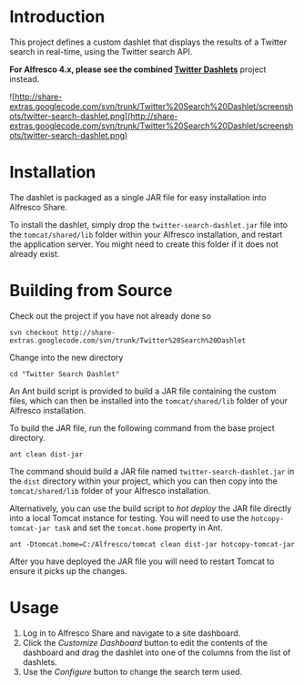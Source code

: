 # Introduction #

This project defines a custom dashlet that displays the results of a Twitter search in real-time, using the Twitter search API.

**For Alfresco 4.x, please see the combined [Twitter Dashlets](TwitterDashlets.md)** project instead.

![http://share-extras.googlecode.com/svn/trunk/Twitter%20Search%20Dashlet/screenshots/twitter-search-dashlet.png](http://share-extras.googlecode.com/svn/trunk/Twitter%20Search%20Dashlet/screenshots/twitter-search-dashlet.png)

# Installation #

The dashlet is packaged as a single JAR file for easy installation into Alfresco Share.

To install the dashlet, simply drop the `twitter-search-dashlet.jar` file into the `tomcat/shared/lib` folder within your Alfresco installation, and restart the application server. You might need to create this folder if it does not already exist.

# Building from Source #

Check out the project if you have not already done so

```
svn checkout http://share-extras.googlecode.com/svn/trunk/Twitter%20Search%20Dashlet
```

Change into the new directory

```
cd "Twitter Search Dashlet"
```

An Ant build script is provided to build a JAR file containing the custom files, which can then be installed into the `tomcat/shared/lib` folder of your Alfresco installation.

To build the JAR file, run the following command from the base project directory.

```
ant clean dist-jar
```

The command should build a JAR file named `twitter-search-dashlet.jar` in the `dist` directory within your project, which you can then copy into the `tomcat/shared/lib` folder of your Alfresco installation.

Alternatively, you can use the build script to _hot deploy_ the JAR file directly into a local Tomcat instance for testing. You will need to use the `hotcopy-tomcat-jar task` and set the `tomcat.home`
property in Ant.

```
ant -Dtomcat.home=C:/Alfresco/tomcat clean dist-jar hotcopy-tomcat-jar
```

After you have deployed the JAR file you will need to restart Tomcat to ensure it picks up the changes.

# Usage #

  1. Log in to Alfresco Share and navigate to a site dashboard.
  1. Click the _Customize Dashboard_ button to edit the contents of the dashboard and drag the dashlet into one of the columns from the list of dashlets.
  1. Use the _Configure_ button to change the search term used.